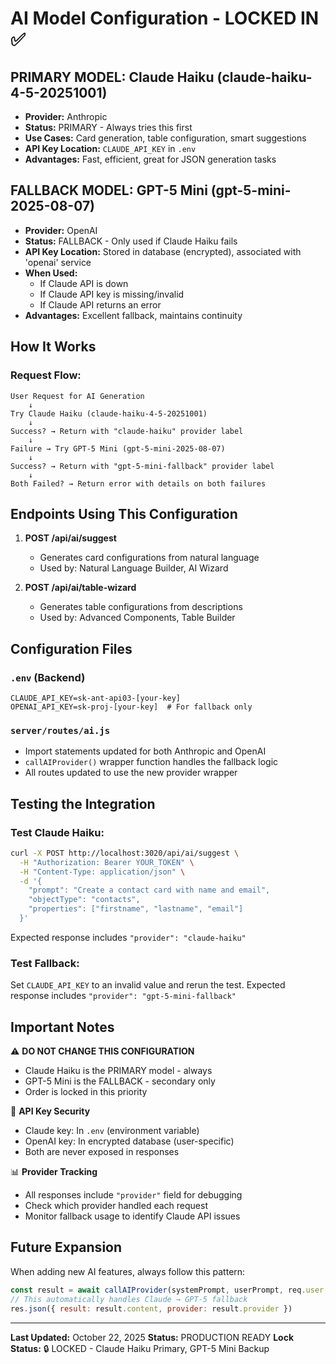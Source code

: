 # AI Model Configuration - LOCKED IN ✅

## PRIMARY MODEL: Claude Haiku (claude-haiku-4-5-20251001)
- **Provider:** Anthropic
- **Status:** PRIMARY - Always tries this first
- **Use Cases:** Card generation, table configuration, smart suggestions
- **API Key Location:** `CLAUDE_API_KEY` in `.env`
- **Advantages:** Fast, efficient, great for JSON generation tasks

## FALLBACK MODEL: GPT-5 Mini (gpt-5-mini-2025-08-07)
- **Provider:** OpenAI
- **Status:** FALLBACK - Only used if Claude Haiku fails
- **API Key Location:** Stored in database (encrypted), associated with 'openai' service
- **When Used:** 
  - If Claude API is down
  - If Claude API key is missing/invalid
  - If Claude API returns an error
- **Advantages:** Excellent fallback, maintains continuity

## How It Works

### Request Flow:
```
User Request for AI Generation
    ↓
Try Claude Haiku (claude-haiku-4-5-20251001)
    ↓
Success? → Return with "claude-haiku" provider label
    ↓
Failure → Try GPT-5 Mini (gpt-5-mini-2025-08-07)
    ↓
Success? → Return with "gpt-5-mini-fallback" provider label
    ↓
Both Failed? → Return error with details on both failures
```

## Endpoints Using This Configuration

1. **POST /api/ai/suggest**
   - Generates card configurations from natural language
   - Used by: Natural Language Builder, AI Wizard
   
2. **POST /api/ai/table-wizard**
   - Generates table configurations from descriptions
   - Used by: Advanced Components, Table Builder

## Configuration Files

### `.env` (Backend)
```properties
CLAUDE_API_KEY=sk-ant-api03-[your-key]
OPENAI_API_KEY=sk-proj-[your-key]  # For fallback only
```

### `server/routes/ai.js`
- Import statements updated for both Anthropic and OpenAI
- `callAIProvider()` wrapper function handles the fallback logic
- All routes updated to use the new provider wrapper

## Testing the Integration

### Test Claude Haiku:
```bash
curl -X POST http://localhost:3020/api/ai/suggest \
  -H "Authorization: Bearer YOUR_TOKEN" \
  -H "Content-Type: application/json" \
  -d '{
    "prompt": "Create a contact card with name and email",
    "objectType": "contacts",
    "properties": ["firstname", "lastname", "email"]
  }'
```

Expected response includes `"provider": "claude-haiku"`

### Test Fallback:
Set `CLAUDE_API_KEY` to an invalid value and rerun the test.
Expected response includes `"provider": "gpt-5-mini-fallback"`

## Important Notes

⚠️ **DO NOT CHANGE THIS CONFIGURATION**
- Claude Haiku is the PRIMARY model - always
- GPT-5 Mini is the FALLBACK - secondary only
- Order is locked in this priority

🔐 **API Key Security**
- Claude key: In `.env` (environment variable)
- OpenAI key: In encrypted database (user-specific)
- Both are never exposed in responses

📊 **Provider Tracking**
- All responses include `"provider"` field for debugging
- Check which provider handled each request
- Monitor fallback usage to identify Claude API issues

## Future Expansion

When adding new AI features, always follow this pattern:
```javascript
const result = await callAIProvider(systemPrompt, userPrompt, req.user.userId)
// This automatically handles Claude → GPT-5 fallback
res.json({ result: result.content, provider: result.provider })
```

---

**Last Updated:** October 22, 2025
**Status:** PRODUCTION READY
**Lock Status:** 🔒 LOCKED - Claude Haiku Primary, GPT-5 Mini Backup
